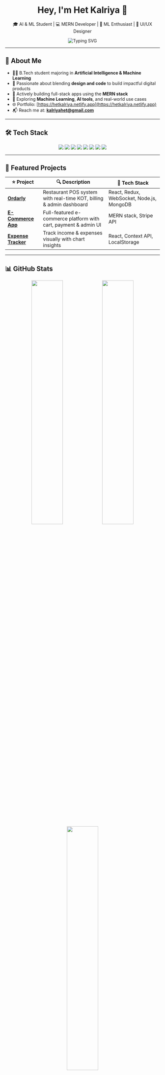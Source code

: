 <!-- Header Section -->
<div align="center">
  <h1>Hey, I'm Het Kalriya 👋</h1>
  <p>🎓 AI & ML Student | 💻 MERN Developer | 🧠 ML Enthusiast | 🎨 UI/UX Designer</p>
  <img src="https://readme-typing-svg.herokuapp.com?font=Fira+Code&pause=1000&color=00FFBF&center=true&vCenter=true&width=450&lines=Crafting+meaningful+UI/UX+🧑‍🎨;Passionate+about+AI+%26+Web+Development;Learning+something+new+every+day+🔥" alt="Typing SVG" />
</div>

---

## 📌 About Me

- 👨‍🎓 B.Tech student majoring in **Artificial Intelligence & Machine Learning**
- 🚀 Passionate about blending **design and code** to build impactful digital products
- 💼 Actively building full-stack apps using the **MERN stack**
- 🧠 Exploring **Machine Learning**, **AI tools**, and real-world use cases
- 🌐 Portfolio: [https://hetkalriya.netlify.app](https://hetkalriya.netlify.app)
- 📬 Reach me at: **kalriyahet@gmail.com**

---

## 🛠️ Tech Stack

<p align="center">
  <img src="https://img.shields.io/badge/MongoDB-4EA94B?style=for-the-badge&logo=mongodb&logoColor=white"/>
  <img src="https://img.shields.io/badge/Express.js-000000?style=for-the-badge&logo=express&logoColor=white"/>
  <img src="https://img.shields.io/badge/React-61DAFB?style=for-the-badge&logo=react&logoColor=black"/>
  <img src="https://img.shields.io/badge/Node.js-339933?style=for-the-badge&logo=node.js&logoColor=white"/>
  <img src="https://img.shields.io/badge/Python-3670A0?style=for-the-badge&logo=python&logoColor=white"/>
  <img src="https://img.shields.io/badge/TailwindCSS-38B2AC?style=for-the-badge&logo=tailwind-css&logoColor=white"/>
  <img src="https://img.shields.io/badge/Machine%20Learning-009688?style=for-the-badge&logo=scikit-learn&logoColor=white"/>
  <img src="https://img.shields.io/badge/UI%2FUX-FF4081?style=for-the-badge&logo=figma&logoColor=white"/>
</p>

---

## 🚀 Featured Projects

| ⭐ Project | 🔍 Description | 🧰 Tech Stack |
|----------|----------------|--------------|
| [**Ordarly**](https://github.com/Aizenn99/Ordarly) | Restaurant POS system with real-time KOT, billing & admin dashboard | React, Redux, WebSocket, Node.js, MongoDB |
| [**E-Commerce App**](https://github.com/Aizenn99) | Full-featured e-commerce platform with cart, payment & admin UI | MERN stack, Stripe API |
| [**Expense Tracker**](https://github.com/Aizenn99) | Track income & expenses visually with chart insights | React, Context API, LocalStorage |

---

## 📊 GitHub Stats

<p align="center">
  <img src="https://github-readme-stats.vercel.app/api?username=Aizenn99&show_icons=true&theme=radical&hide_border=true" width="45%" />
  <img src="https://github-readme-streak-stats.herokuapp.com/?user=Aizenn99&theme=radical&hide_border=true" width="45%" />
</p>

<p align="center">
  <img src="https://github-readme-stats.vercel.app/api/top-langs/?username=Aizenn99&layout=compact&theme=radical&hide_border=true" width="45%" />
</p>

---

## 🌐 Connect with Me

<p align="center">
  <a href="mailto:kalriyahet@gmail.com"><img src="https://img.shields.io/badge/Gmail-D14836?style=for-the-badge&logo=gmail&logoColor=white" /></a>
  <a href="https://www.linkedin.com/in/het-kalriya"><img src="https://img.shields.io/badge/LinkedIn-0077B5?style=for-the-badge&logo=linkedin&logoColor=white" /></a>
  <a href="https://github.com/Aizenn99"><img src="https://img.shields.io/badge/GitHub-000?style=for-the-badge&logo=github&logoColor=white" /></a>
  <a href="https://hetkalriya.netlify.app"><img src="https://img.shields.io/badge/Portfolio-000000?style=for-the-badge&logo=netlify&logoColor=white" /></a>
</p>

---

<p align="center">
  <img src="https://github-readme-quotes.herokuapp.com/quote?theme=dark&animation=default&layout=hunter&font=Fira+Code" />
</p>
